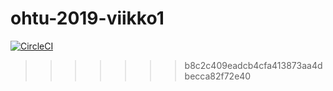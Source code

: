 # ohtu-2019-viikko1

[![CircleCI](https://circleci.com/gh/Jeeses313/ohtu-2019-viikko1.svg?style=svg)](https://circleci.com/gh/Jeeses313/ohtu-2019-viikko1)
>>>>>>> b8c2c409eadcb4cfa413873aa4dbecca82f72e40
